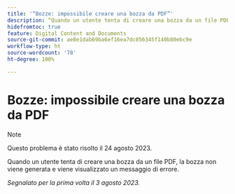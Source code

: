 ```yaml
---
title: '“Bozze: impossibile creare una bozza da PDF”'
description: “Quando un utente tenta di creare una bozza da un file PDF, la bozza non viene generata e viene visualizzato un messaggio di errore.”
hidefromtoc: true
feature: Digital Content and Documents
source-git-commit: ae8e1dab69ba6ef16ea7dc056345f140b80ebc9e
workflow-type: ht
source-wordcount: '78'
ht-degree: 100%

---
```



# Bozze: impossibile creare una bozza da PDF

<!--WF and WFP TOCs-->

>[!NOTE]
>
>Questo problema è stato risolto il 24 agosto 2023.

Quando un utente tenta di creare una bozza da un file PDF, la bozza non viene generata e viene visualizzato un messaggio di errore.

_Segnalato per la prima volta il 3 agosto 2023._